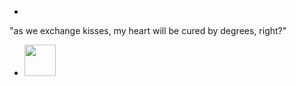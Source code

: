 - <p align="center">
"as we exchange kisses, my heart will be cured by degrees, right?"
</p>

- <img src="(https://static.wikia.nocookie.net/v__/images/6/68/Mobious_hiiragikirai.jpg/revision/latest?cb=20201126102624&path-prefix=vocaloidlyrics)" width="50">

<!---
ultimate-rebel/ultimate-rebel is a ✨ special ✨ repository because its `README.md` (this file) appears on your GitHub profile.
You can click the Preview link to take a look at your changes.
--->
